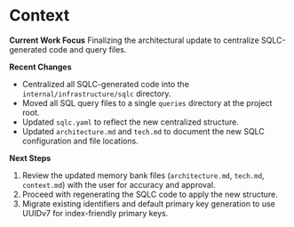 # Context

**Current Work Focus**
Finalizing the architectural update to centralize SQLC-generated code and query files.

**Recent Changes**
- Centralized all SQLC-generated code into the `internal/infrastructure/sqlc` directory.
- Moved all SQL query files to a single `queries` directory at the project root.
- Updated `sqlc.yaml` to reflect the new centralized structure.
- Updated `architecture.md` and `tech.md` to document the new SQLC configuration and file locations.

**Next Steps**
1. Review the updated memory bank files (`architecture.md`, `tech.md`, `context.md`) with the user for accuracy and approval.
2. Proceed with regenerating the SQLC code to apply the new structure.
3. Migrate existing identifiers and default primary key generation to use UUIDv7 for index-friendly primary keys.